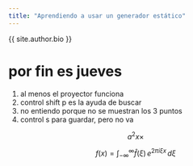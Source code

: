 ```yaml
---
title: "Aprendiendo a usar un generador estático"
---
```


{{ site.author.bio }}

# por fin es jueves

1. al menos el proyector funciona
2. control shift p es la ayuda de buscar
3. no entiendo porque no se muestran los 3 puntos
4. control s para guardar, pero no va

$$ a^2 x\times $$

$$f(x) = \int_{-\infty}^\infty \hat f(\xi)\,e^{2 \pi i \xi x} \,d\xi$$


